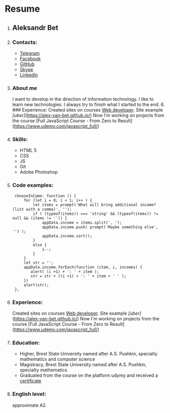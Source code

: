 # Resume

1. ## **Aleksandr Bet**
2. ### Contacts:
    - [Telegram](https://t.me/Alex_van_Bet) 
    - [Facebook](https://www.facebook.com/profile.php?id=100001217534271)
    - [GitHub](https://github.com/Alex-van-Bet)
    - [Skype](alex_van_bet1991)
    - [LinkedIn](https://www.linkedin.com/in/alexander-bet-54372014a)
3. ### About me
    I want to develop in the direction of information technology. I like to learn new technologies. I always try to finish what I started to the end.
    6. ### Experience: 
   Created sites on courses [Web developer](https://www.udemy.com/webdeveloper/). Site example *[uber]*(https://alex-van-bet.github.io/)
   Now I'm working on projects from the course [Full JavaScript Course - From Zero to Result] (https://www.udemy.com/javascript_full/)
4. ### Skills:
   * HTML 5
   * CSS
   * JS
   * Git
   * Adobe Photoshop
5. ### Code examples:
   ```
	chooseInCome: function () {
		for (let i = 0; i < 1; i++ ) {
			let items = prompt('What will bring additional income? (list with a comma)', '');
			if ( (typeof(items)) === 'string' && (typeof(items)) != null && (items != '')) {
				appData.income = items.split(', ');
				appData.income.push( prompt('Maybe something else', '') );
				appData.income.sort();
			}
			else {
				i--;
			}
		}
		let str = '';
		appData.income.forEach(function (item, i, incomes) {
		   alert( (i +1) + ': ' + item );
		   str = str + ((i +1) + ': ' + item + ' ' );
		})
		alert(str);
	},
   ```
6. ### Experience: 
   Created sites on courses [Web developer](https://www.udemy.com/webdeveloper/). Site example *[uber]*(https://alex-van-bet.github.io/)
   Now I'm working on projects from the course [Full JavaScript Course - From Zero to Result] (https://www.udemy.com/javascript_full/)
7. ### Education:
   * Higher, Brest State University named after A.S. Pushkin, specialty mathematics and computer science
   * Magistracy, Brest State University named after A.S. Pushkin, specialty mathematics
   * Graduated from the course on the platform udymy and received a [certificate](https://www.udemy.com/certificate/UC-61V36XM1/)
8. ### English level: 
   approximate A2.